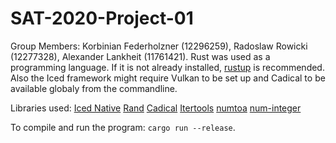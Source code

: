 # SAT-2020-Project-01

Group Members: Korbinian Federholzner (12296259), Radoslaw Rowicki (12277328), Alexander Lankheit (11761421).
Rust was used as a programming language. If it is not already installed, [rustup](https://rustup.rs/) is recommended.
Also the Iced framework might require Vulkan to be set up and Cadical to be available globaly from the commandline. 

Libraries used:
[Iced Native](https://crates.io/crates/iced_native)
[Rand](https://crates.io/crates/rand)
[Cadical](https://crates.io/crates/cadical)
[Itertools](https://crates.io/crates/itertools)
[numtoa](https://crates.io/crates/numtoa)
[num-integer](https://crates.io/crates/num-integer)

To compile and run the program: `cargo run --release`.

